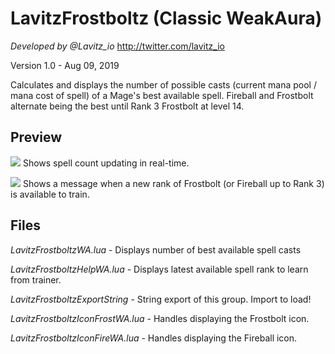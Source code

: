 # LavitzFrostboltz (Classic WeakAura)
*Developed by @Lavitz_io*
http://twitter.com/lavitz_io

Version 1.0 - Aug 09, 2019

Calculates and displays the number of possible casts (current mana pool / mana cost of spell) of a Mage's best available spell.
Fireball and Frostbolt alternate being the best until Rank 3 Frostbolt at level 14.

## Preview
![](https://i.imgur.com/QjWdBs2.gif)
Shows spell count updating in real-time.

![](https://i.imgur.com/yJxyags.png)
Shows a message when a new rank of Frostbolt (or Fireball up to Rank 3) is available to train.

## Files
*LavitzFrostboltzWA.lua* - Displays number of best available spell casts

*LavitzFrostboltzHelpWA.lua* - Displays latest available spell rank to learn from trainer.

*LavitzFrostboltzExportString* - String export of this group. Import to load!

*LavitzFrostboltzIconFrostWA.lua* - Handles displaying the Frostbolt icon.

*LavitzFrostboltzIconFireWA.lua* - Handles displaying the Fireball icon.
